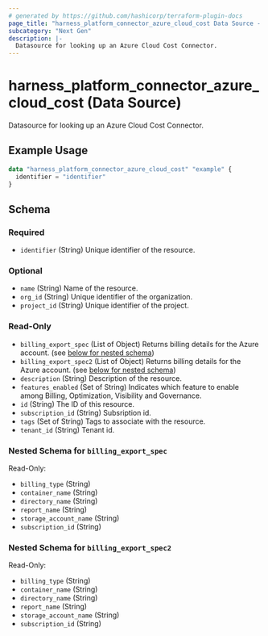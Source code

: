 ```yaml
---
# generated by https://github.com/hashicorp/terraform-plugin-docs
page_title: "harness_platform_connector_azure_cloud_cost Data Source - terraform-provider-harness"
subcategory: "Next Gen"
description: |-
  Datasource for looking up an Azure Cloud Cost Connector.
---
```


# harness_platform_connector_azure_cloud_cost (Data Source)

Datasource for looking up an Azure Cloud Cost Connector.

## Example Usage

```terraform
data "harness_platform_connector_azure_cloud_cost" "example" {
  identifier = "identifier"
}
```

<!-- schema generated by tfplugindocs -->
## Schema

### Required

- `identifier` (String) Unique identifier of the resource.

### Optional

- `name` (String) Name of the resource.
- `org_id` (String) Unique identifier of the organization.
- `project_id` (String) Unique identifier of the project.

### Read-Only

- `billing_export_spec` (List of Object) Returns billing details for the Azure account. (see [below for nested schema](#nestedatt--billing_export_spec))
- `billing_export_spec2` (List of Object) Returns billing details for the Azure account. (see [below for nested schema](#nestedatt--billing_export_spec2))
- `description` (String) Description of the resource.
- `features_enabled` (Set of String) Indicates which feature to enable among Billing, Optimization, Visibility and Governance.
- `id` (String) The ID of this resource.
- `subscription_id` (String) Subsription id.
- `tags` (Set of String) Tags to associate with the resource.
- `tenant_id` (String) Tenant id.

<a id="nestedatt--billing_export_spec"></a>
### Nested Schema for `billing_export_spec`

Read-Only:

- `billing_type` (String)
- `container_name` (String)
- `directory_name` (String)
- `report_name` (String)
- `storage_account_name` (String)
- `subscription_id` (String)


<a id="nestedatt--billing_export_spec2"></a>
### Nested Schema for `billing_export_spec2`

Read-Only:

- `billing_type` (String)
- `container_name` (String)
- `directory_name` (String)
- `report_name` (String)
- `storage_account_name` (String)
- `subscription_id` (String)
